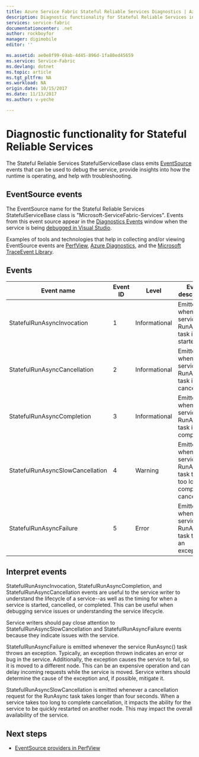 ```yaml
---
title: Azure Service Fabric Stateful Reliable Services Diagnostics | Azure
description: Diagnostic functionality for Stateful Reliable Services in Azure Service Fabric
services: service-fabric
documentationcenter: .net
author: rockboyfor
manager: digimobile
editor: ''

ms.assetid: ae0e8f99-69ab-4d45-896d-1fa80ed45659
ms.service: Service-Fabric
ms.devlang: dotnet
ms.topic: article
ms.tgt_pltfrm: NA
ms.workload: NA
origin.date: 10/15/2017
ms.date: 11/13/2017
ms.author: v-yeche

---
```

# Diagnostic functionality for Stateful Reliable Services
The Stateful Reliable Services StatefulServiceBase class emits [EventSource](https://msdn.microsoft.com/library/system.diagnostics.tracing.eventsource.aspx) events that can be used to debug the service, provide insights into how the runtime is operating, and help with troubleshooting.

## EventSource events
The EventSource name for the Stateful Reliable Services StatefulServiceBase class is "Microsoft-ServiceFabric-Services". Events from this event source appear in the
[Diagnostics Events](service-fabric-diagnostics-how-to-monitor-and-diagnose-services-locally.md#view-service-fabric-system-events-in-visual-studio) window when the service is being [debugged in Visual Studio](service-fabric-debugging-your-application.md).

Examples of tools and technologies that help in collecting and/or viewing EventSource events are [PerfView](http://www.microsoft.com/download/details.aspx?id=28567),
[Azure Diagnostics](../cloud-services/cloud-services-dotnet-diagnostics.md), and the
[Microsoft TraceEvent Library](http://www.nuget.org/packages/Microsoft.Diagnostics.Tracing.TraceEvent).

## Events
| Event name | Event ID | Level | Event description |
| --- | --- | --- | --- |
| StatefulRunAsyncInvocation |1 |Informational |Emitted when service RunAsync task is started |
| StatefulRunAsyncCancellation |2 |Informational |Emitted when service RunAsync task is cancelled |
| StatefulRunAsyncCompletion |3 |Informational |Emitted when service RunAsync task is completed |
| StatefulRunAsyncSlowCancellation |4 |Warning |Emitted when service RunAsync task takes too long to complete cancellation |
| StatefulRunAsyncFailure |5 |Error |Emitted when service RunAsync task throws an exception |

## Interpret events
StatefulRunAsyncInvocation, StatefulRunAsyncCompletion, and StatefulRunAsyncCancellation events are useful to the service writer to understand the lifecycle of a service--as well as the timing for when a service is started, cancelled, or completed. This can be useful when debugging service issues or understanding the service lifecycle.

Service writers should pay close attention
to StatefulRunAsyncSlowCancellation and StatefulRunAsyncFailure events because they indicate issues with the service.

StatefulRunAsyncFailure is emitted whenever
the service RunAsync() task throws an exception. Typically, an exception thrown indicates an error or bug in the service. Additionally, the exception causes the service to fail, so it is moved to a different node. This can be an expensive operation and can delay incoming requests while the service is moved. Service writers should determine the cause of the exception and, if possible, mitigate it.

StatefulRunAsyncSlowCancellation is emitted whenever a cancellation request for the RunAsync task takes longer than four seconds. When a service takes too long to complete cancellation, it impacts
the ability for the service to be quickly restarted on another node. This may impact the overall availability of the service.

## Next steps
* [EventSource providers in PerfView](https://blogs.msdn.microsoft.com/vancem/2012/07/09/introduction-tutorial-logging-etw-events-in-c-system-diagnostics-tracing-eventsource/)

<!--Update_Description: update meta properties-->
